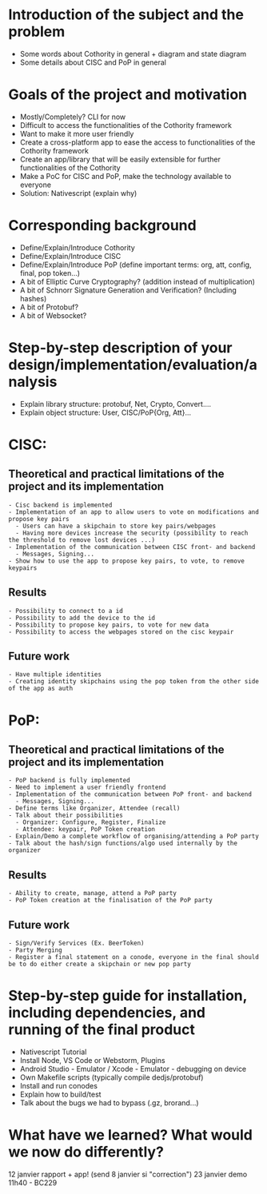 # Introduction of the subject and the problem

  - Some words about Cothority in general + diagram and state diagram
  - Some details about CISC and PoP in general

# Goals of the project and motivation

  - Mostly/Completely? CLI for now
  - Difficult to access the functionalities of the Cothority framework
  - Want to make it more user friendly
  - Create a cross-platform app to ease the access to functionalities of the Cothority framework
  - Create an app/library that will be easily extensible for further functionalities of the Cothority
  - Make a PoC for CISC and PoP, make the technology available to everyone
  - Solution: Nativescript (explain why)

# Corresponding background

  - Define/Explain/Introduce Cothority
  - Define/Explain/Introduce CISC
  - Define/Explain/Introduce PoP (define important terms: org, att, config, final, pop token...)
  - A bit of Elliptic Curve Cryptography? (addition instead of multiplication)
  - A bit of Schnorr Signature Generation and Verification? (Including hashes)
  - A bit of Protobuf?
  - A bit of Websocket?

# Step-by-step description of your design/implementation/evaluation/analysis

  - Explain library structure: protobuf, Net, Crypto, Convert....
  - Explain object structure: User, CISC/PoP{Org, Att}...

# CISC:

  ## Theoretical and practical limitations of the project and its implementation
    - Cisc backend is implemented
    - Implementation of an app to allow users to vote on modifications and propose key pairs
      - Users can have a skipchain to store key pairs/webpages
      - Having more devices increase the security (possibility to reach the threshold to remove lost devices ...)
    - Implementation of the communication between CISC front- and backend
      - Messages, Signing...
    - Show how to use the app to propose key pairs, to vote, to remove keypairs

  ## Results

    - Possibility to connect to a id
    - Possibility to add the device to the id
    - Possibility to propose key pairs, to vote for new data
    - Possibility to access the webpages stored on the cisc keypair

  ## Future work

    - Have multiple identities
    - Creating identity skipchains using the pop token from the other side of the app as auth


# PoP:

  ## Theoretical and practical limitations of the project and its implementation

    - PoP backend is fully implemented
    - Need to implement a user friendly frontend
    - Implementation of the communication between PoP front- and backend
      - Messages, Signing...
    - Define terms like Organizer, Attendee (recall)
    - Talk about their possibilities
      - Organizer: Configure, Register, Finalize
      - Attendee: keypair, PoP Token creation
    - Explain/Demo a complete workflow of organising/attending a PoP party
    - Talk about the hash/sign functions/algo used internally by the organizer

  ## Results

    - Ability to create, manage, attend a PoP party
    - PoP Token creation at the finalisation of the PoP party

  ## Future work

    - Sign/Verify Services (Ex. BeerToken)
    - Party Merging
    - Register a final statement on a conode, everyone in the final should be to do either create a skipchain or new pop party

# Step-by-step guide for installation, including dependencies, and running of the final product

  - Nativescript Tutorial
  - Install Node, VS Code or Webstorm, Plugins
  - Android Studio - Emulator / Xcode - Emulator - debugging on device
  - Own Makefile scripts (typically compile dedjs/protobuf)
  - Install and run conodes
  - Explain how to build/test
  - Talk about the bugs we had to bypass (.gz, brorand...)
  
# What have we learned? What would we now do differently?

12 janvier rapport + app! (send 8 janvier si "correction")
23 janvier demo 11h40 - BC229
